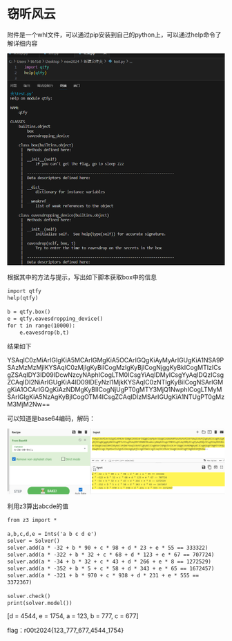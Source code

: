 # 窃听风云

附件是一个whl文件，可以通过pip安装到自己的python上，可以通过help命令了解详细内容

![image-20241115220526965](wp.assets/image-20241115220526965.png)

根据其中的方法与提示，写出如下脚本获取box中的信息

```
import qtfy
help(qtfy)

b = qtfy.box()
e = qtfy.eavesdropping_device()
for t in range(10000):
    e.eavesdrop(b,t)
```

结果如下

YSAqIC0zMiArIGIgKiA5MCArIGMgKiA5OCArIGQgKiAyMyArIGUgKiA1NSA9PSAzMzMzMjIKYSAqIC0zMjIgKyBiICogMzIgKyBjICogNjggKyBkICogMTIzICsgZSAqIDY3ID09IDcwNzcyNAphICogLTM0ICsgYiAqIDMyICsgYyAqIDQzICsgZCAqIDI2NiArIGUgKiA4ID09IDEyNzI1MjkKYSAqIC0zNTIgKyBiICogNSArIGMgKiA1OCArIGQgKiAzNDMgKyBlICogNjUgPT0gMTY3MjQ1NwphICogLTMyMSArIGIgKiA5NzAgKyBjICogOTM4ICsgZCAqIDIzMSArIGUgKiA1NTUgPT0gMzM3MjM2Nw==

可以知道是base64编码，解码：

![image-20241115220735189](wp.assets/image-20241115220735189.png)

利用z3算出abcde的值

```
from z3 import *

a,b,c,d,e = Ints('a b c d e')
solver = Solver()
solver.add(a * -32 + b * 90 + c * 98 + d * 23 + e * 55 == 333322)
solver.add(a * -322 + b * 32 + c * 68 + d * 123 + e * 67 == 707724)
solver.add(a * -34 + b * 32 + c * 43 + d * 266 + e * 8 == 1272529)
solver.add(a * -352 + b * 5 + c * 58 + d * 343 + e * 65 == 1672457)
solver.add(a * -321 + b * 970 + c * 938 + d * 231 + e * 555 == 3372367)

solver.check()
print(solver.model())
```

[d = 4544, e = 1754, a = 123, b = 777, c = 677]

flag：r00t2024{123_777_677_4544_1754}